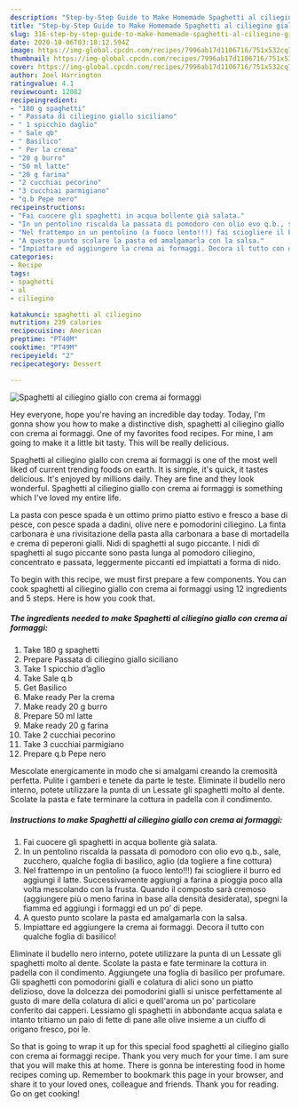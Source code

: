 ```yaml
---
description: "Step-by-Step Guide to Make Homemade Spaghetti al ciliegino giallo con crema ai formaggi"
title: "Step-by-Step Guide to Make Homemade Spaghetti al ciliegino giallo con crema ai formaggi"
slug: 316-step-by-step-guide-to-make-homemade-spaghetti-al-ciliegino-giallo-con-crema-ai-formaggi
date: 2020-10-06T03:18:12.594Z
image: https://img-global.cpcdn.com/recipes/7996ab17d1106716/751x532cq70/spaghetti-al-ciliegino-giallo-con-crema-ai-formaggi-recipe-main-photo.jpg
thumbnail: https://img-global.cpcdn.com/recipes/7996ab17d1106716/751x532cq70/spaghetti-al-ciliegino-giallo-con-crema-ai-formaggi-recipe-main-photo.jpg
cover: https://img-global.cpcdn.com/recipes/7996ab17d1106716/751x532cq70/spaghetti-al-ciliegino-giallo-con-crema-ai-formaggi-recipe-main-photo.jpg
author: Joel Harrington
ratingvalue: 4.1
reviewcount: 12082
recipeingredient:
- "180 g spaghetti"
- " Passata di ciliegino giallo siciliano"
- " 1 spicchio daglio"
- " Sale qb"
- " Basilico"
- " Per la crema"
- "20 g burro"
- "50 ml latte"
- "20 g farina"
- "2 cucchiai pecorino"
- "3 cucchiai parmigiano"
- "q.b Pepe nero"
recipeinstructions:
- "Fai cuocere gli spaghetti in acqua bollente già salata."
- "In un pentolino riscalda la passata di pomodoro con olio evo q.b., sale, zucchero, qualche foglia di basilico, aglio (da togliere a fine cottura)"
- "Nel frattempo in un pentolino (a fuoco lento!!!) fai sciogliere il burro ed aggiungi il latte. Successivamente aggiungi a farina a pioggia poco alla volta mescolando con la frusta. Quando il composto sarà cremoso (aggiungere più o meno farina in base alla densità desiderata), spegni la fiamma ed aggiungi i formaggi ed un po’ di pepe."
- "A questo punto scolare la pasta ed amalgamarla con la salsa."
- "Impiattare ed aggiungere la crema ai formaggi. Decora il tutto con qualche foglia di basilico!"
categories:
- Recipe
tags:
- spaghetti
- al
- ciliegino

katakunci: spaghetti al ciliegino 
nutrition: 239 calories
recipecuisine: American
preptime: "PT40M"
cooktime: "PT49M"
recipeyield: "2"
recipecategory: Dessert

---
```



![Spaghetti al ciliegino giallo con crema ai formaggi](https://img-global.cpcdn.com/recipes/7996ab17d1106716/751x532cq70/spaghetti-al-ciliegino-giallo-con-crema-ai-formaggi-recipe-main-photo.jpg)

Hey everyone, hope you're having an incredible day today. Today, I'm gonna show you how to make a distinctive dish, spaghetti al ciliegino giallo con crema ai formaggi. One of my favorites food recipes. For mine, I am going to make it a little bit tasty. This will be really delicious.

Spaghetti al ciliegino giallo con crema ai formaggi is one of the most well liked of current trending foods on earth. It is simple, it's quick, it tastes delicious. It's enjoyed by millions daily. They are fine and they look wonderful. Spaghetti al ciliegino giallo con crema ai formaggi is something which I've loved my entire life.

La pasta con pesce spada è un ottimo primo piatto estivo e fresco a base di pesce, con pesce spada a dadini, olive nere e pomodorini ciliegino. La finta carbonara è una rivisitazione della pasta alla carbonara a base di mortadella e crema di peperoni gialli. Nidi di spaghetti al sugo piccante. I nidi di spaghetti al sugo piccante sono pasta lunga al pomodoro ciliegino, concentrato e passata, leggermente piccanti ed impiattati a forma di nido.


To begin with this recipe, we must first prepare a few components. You can cook spaghetti al ciliegino giallo con crema ai formaggi using 12 ingredients and 5 steps. Here is how you cook that.

<!--inarticleads1-->

##### The ingredients needed to make Spaghetti al ciliegino giallo con crema ai formaggi:

1. Take 180 g spaghetti
1. Prepare  Passata di ciliegino giallo siciliano
1. Take  1 spicchio d’aglio
1. Take  Sale q.b
1. Get  Basilico
1. Make ready  Per la crema
1. Make ready 20 g burro
1. Prepare 50 ml latte
1. Make ready 20 g farina
1. Take 2 cucchiai pecorino
1. Take 3 cucchiai parmigiano
1. Prepare q.b Pepe nero


Mescolate energicamente in modo che si amalgami creando la cremosità perfetta. Pulite i gamberi e tenete da parte le teste. Eliminate il budello nero interno, potete utilizzare la punta di un Lessate gli spaghetti molto al dente. Scolate la pasta e fate terminare la cottura in padella con il condimento. 

<!--inarticleads2-->

##### Instructions to make Spaghetti al ciliegino giallo con crema ai formaggi:

1. Fai cuocere gli spaghetti in acqua bollente già salata.
1. In un pentolino riscalda la passata di pomodoro con olio evo q.b., sale, zucchero, qualche foglia di basilico, aglio (da togliere a fine cottura)
1. Nel frattempo in un pentolino (a fuoco lento!!!) fai sciogliere il burro ed aggiungi il latte. Successivamente aggiungi a farina a pioggia poco alla volta mescolando con la frusta. Quando il composto sarà cremoso (aggiungere più o meno farina in base alla densità desiderata), spegni la fiamma ed aggiungi i formaggi ed un po’ di pepe.
1. A questo punto scolare la pasta ed amalgamarla con la salsa.
1. Impiattare ed aggiungere la crema ai formaggi. Decora il tutto con qualche foglia di basilico!


Eliminate il budello nero interno, potete utilizzare la punta di un Lessate gli spaghetti molto al dente. Scolate la pasta e fate terminare la cottura in padella con il condimento. Aggiungete una foglia di basilico per profumare. Gli spaghetti con pomodorini gialli e colatura di alici sono un piatto delizioso, dove la dolcezza dei pomodorini gialli si unisce perfettamente al gusto di mare della colatura di alici e quell&#39;aroma un po&#39; particolare conferito dai capperi. Lessiamo gli spaghetti in abbondante acqua salata e intanto tritiamo un paio di fette di pane alle olive insieme a un ciuffo di origano fresco, poi le. 

So that is going to wrap it up for this special food spaghetti al ciliegino giallo con crema ai formaggi recipe. Thank you very much for your time. I am sure that you will make this at home. There is gonna be interesting food in home recipes coming up. Remember to bookmark this page in your browser, and share it to your loved ones, colleague and friends. Thank you for reading. Go on get cooking!
